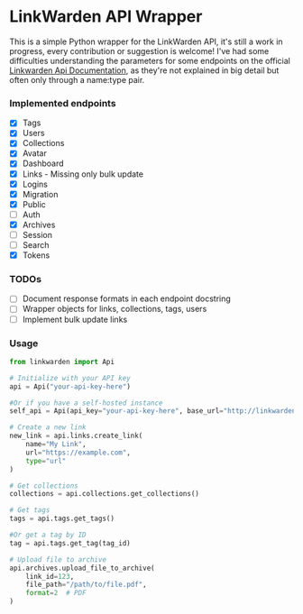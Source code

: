 # LinkWarden API Wrapper
This is a simple Python wrapper for the LinkWarden API, it's still a work in progress, every contribution or suggestion is welcome!
I've had some difficulties understanding the parameters for some endpoints on the official [Linkwarden Api Documentation](https://docs.linkwarden.app/api/api-introduction), as they're not explained in big detail but often only through a name:type pair.

### Implemented endpoints
- [x] Tags
- [x] Users
- [x] Collections
- [x] Avatar
- [x] Dashboard
- [x] Links - Missing only bulk update
- [x] Logins
- [x] Migration
- [x] Public
- [ ] Auth
- [x] Archives
- [ ] Session
- [ ] Search
- [x] Tokens 

### TODOs
- [ ] Document response formats in each endpoint docstring
- [ ] Wrapper objects for links, collections, tags, users
- [ ] Implement bulk update links

### Usage

```python
from linkwarden import Api

# Initialize with your API key
api = Api("your-api-key-here")

#Or if you have a self-hosted instance
self_api = Api(api_key="your-api-key-here", base_url="http://linkwarden.yourdomain.com")

# Create a new link
new_link = api.links.create_link(
    name="My Link",
    url="https://example.com",
    type="url"
)

# Get collections
collections = api.collections.get_collections()

# Get tags
tags = api.tags.get_tags()

#Or get a tag by ID
tag = api.tags.get_tag(tag_id)

# Upload file to archive
api.archives.upload_file_to_archive(
    link_id=123,
    file_path="/path/to/file.pdf",
    format=2  # PDF
)
```